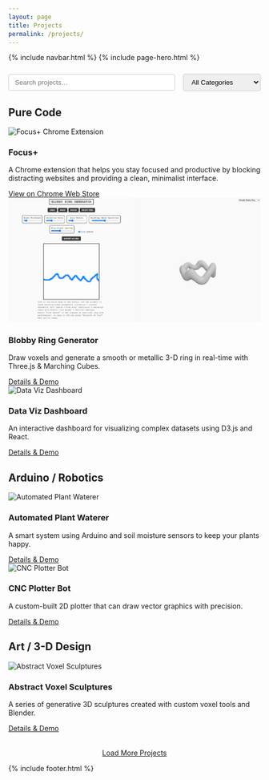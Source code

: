 ```yaml
---
layout: page
title: Projects
permalink: /projects/
---
```


{% include navbar.html %}
{% include page-hero.html %}

<div class="page-content-container">
  <div class="projects-toolbar" style="margin:1.5rem 0; display:flex; flex-wrap:wrap; gap:1rem; align-items:center;">
    <input type="text" id="projectSearch" placeholder="Search projects…" style="flex:1 1 250px; padding:0.5rem 0.75rem; border:1px solid #ccc; border-radius:4px;"/>
    <select id="categoryFilter" style="padding:0.5rem 0.75rem; border:1px solid #ccc; border-radius:4px;">
      <option value="all">All Categories</option>
      <option value="code">Pure Code</option>
      <option value="hardware">Arduino / Robotics</option>
      <option value="art">Art / 3-D Design</option>
    </select>
  </div>

  <h2>Pure Code</h2>
  <div class="projects-list">
    <div class="project-card reveal" data-title="Focus+" data-category="code">
      <img src="/assets/images/focusplus.png" alt="Focus+ Chrome Extension" class="project-card-image">
      <div class="project-card-content">
        <h3>Focus+</h3>
        <p>A Chrome extension that helps you stay focused and productive by blocking distracting websites and providing a clean, minimalist interface.</p>
        <a href="https://chrome.google.com/webstore/detail/focus-plus/placeholder" class="btn">View on Chrome Web Store</a>
      </div>
    </div>
    <div class="project-card reveal" data-title="Blobby Ring Generator" data-category="code">
      <img src="/assets/images/blobbyringhero.png" alt="Blobby Ring Generator" class="project-card-image">
      <div class="project-card-content">
        <h3>Blobby Ring Generator</h3>
        <p>Draw voxels and generate a smooth or metallic 3-D ring in real-time with Three.js &amp; Marching Cubes.</p>
        <a href="/projects/blobby-ring-generator/" class="btn">Details &amp; Demo</a>
      </div>
    </div>
    <div class="project-card reveal" data-title="Data Viz Dashboard" data-category="code">
      <img src="https://picsum.photos/seed/dataviz/600/400" alt="Data Viz Dashboard" class="project-card-image">
      <div class="project-card-content">
        <h3>Data Viz Dashboard</h3>
        <p>An interactive dashboard for visualizing complex datasets using D3.js and React.</p>
        <a href="#" class="btn">Details &amp; Demo</a>
      </div>
    </div>
  </div>

  <h2>Arduino / Robotics</h2>
  <div class="projects-list">
    <div class="project-card reveal" data-title="Automated Plant Waterer" data-category="hardware">
      <img src="https://picsum.photos/seed/plantbot/600/400" alt="Automated Plant Waterer" class="project-card-image">
      <div class="project-card-content">
        <h3>Automated Plant Waterer</h3>
        <p>A smart system using Arduino and soil moisture sensors to keep your plants happy.</p>
        <a href="#" class="btn">Details &amp; Demo</a>
      </div>
    </div>
    <div class="project-card reveal" data-title="CNC Plotter Bot" data-category="hardware">
      <img src="https://picsum.photos/seed/plotterbot/600/400" alt="CNC Plotter Bot" class="project-card-image">
      <div class="project-card-content">
        <h3>CNC Plotter Bot</h3>
        <p>A custom-built 2D plotter that can draw vector graphics with precision.</p>
        <a href="#" class="btn">Details &amp; Demo</a>
      </div>
    </div>
  </div>

  <h2>Art / 3-D Design</h2>
  <div class="projects-list">
    <div class="project-card reveal" data-title="Abstract Voxel Sculptures" data-category="art">
      <img src="https://picsum.photos/seed/voxelart/600/400" alt="Abstract Voxel Sculptures" class="project-card-image">
      <div class="project-card-content">
        <h3>Abstract Voxel Sculptures</h3>
        <p>A series of generative 3D sculptures created with custom voxel tools and Blender.</p>
        <a href="#" class="btn">Details &amp; Demo</a>
      </div>
    </div>
  </div>

  <p style="text-align:center;margin-top:2rem;"><a href="#" class="btn btn-secondary" id="loadMoreBtn">Load More Projects</a></p>
</div>

<script src="/assets/js/project-filter.js" defer></script>
<script src="/assets/js/dark-mode.js" defer></script>
<script src="/assets/js/scroll-reveal.js" defer></script>

{% include footer.html %}
